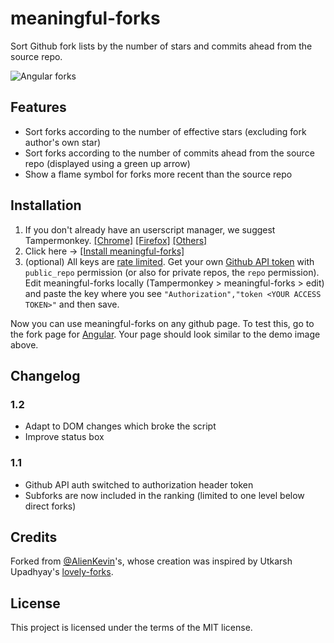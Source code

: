 # meaningful-forks
Sort Github fork lists by the number of stars and commits ahead from the source repo. 

![Angular forks](https://raw.githubusercontent.com/AlienKevin/meaningful-forks/master/demos/angular-forks.PNG)

## Features
* Sort forks according to the number of effective stars (excluding fork author's own star)
* Sort forks according to the number of commits ahead from the source repo (displayed using a green up arrow)
* Show a flame symbol for forks more recent than the source repo

## Installation
1. If you don't already have an userscript manager, we suggest Tampermonkey. [[Chrome]](https://chrome.google.com/webstore/detail/dhdgffkkebhmkfjojejmpbldmpobfkfo) [[Firefox]](https://addons.mozilla.org/en-US/firefox/addon/tampermonkey/) [[Others]](https://www.tampermonkey.net/)
1. Click here -> [[Install meaningful-forks]](https://github.com/aflowofcode/meaningful-forks/raw/master/dist/script.user.js)
1. (optional) All keys are [rate limited](https://developer.github.com/v3/#rate-limiting). Get your own [Github API token](https://github.com/settings/tokens/new) with `public_repo` permission (or also for private repos, the `repo` permission).<br>Edit meaningful-forks locally (Tampermonkey > meaningful-forks > edit) and paste the key where you see `"Authorization","token <YOUR ACCESS TOKEN>"` and then save.

Now you can use meaningful-forks on any github page. To test this, go to the fork page for [Angular](https://github.com/angular/angular/network/members). Your page should look similar to the demo image above.

## Changelog
### 1.2
* Adapt to DOM changes which broke the script
* Improve status box

### 1.1
* Github API auth switched to authorization header token
* Subforks are now included in the ranking (limited to one level below direct forks)

## Credits
Forked from [@AlienKevin](https://github.com/AlienKevin/meaningful-forks)'s, whose creation was inspired by Utkarsh Upadhyay's  [lovely-forks](https://github.com/musically-ut/lovely-forks/).

## License
This project is licensed under the terms of the MIT license.
